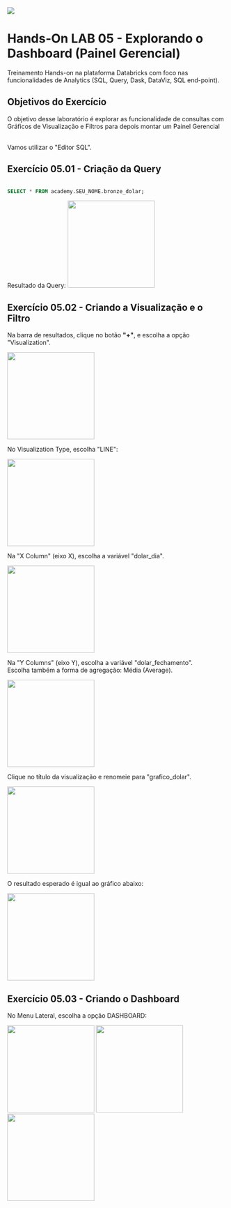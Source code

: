 <img src="https://raw.githubusercontent.com/Databricks-BR/lab_sql/main/images/header_handson_sql.png">

# Hands-On LAB 05 - Explorando o Dashboard (Painel Gerencial)

Treinamento Hands-on na plataforma Databricks com foco nas funcionalidades de Analytics (SQL, Query, Dask, DataViz, SQL end-point).


## Objetivos do Exercício

O objetivo desse laboratório é explorar as funcionalidade de consultas com Gráficos de Visualização e Filtros para depois montar um Painel Gerencial</br>
</br>

Vamos utilizar o "Editor SQL".

## Exercício 05.01 - Criação da Query

``` sql

SELECT * FROM academy.SEU_NOME.bronze_dolar;

```
Resultado da Query:
<img src="https://raw.githubusercontent.com/Databricks-BR/lab_sql/main/images/lab05_01.png" style="height: 200px;">

## Exercício 05.02 - Criando a Visualização e o Filtro

Na barra de resultados, clique no botão **"+"**, e escolha a opção "Visualization".

<img src="https://raw.githubusercontent.com/Databricks-BR/lab_sql/main/images/lab05_02.png" style="height: 200px;">

No Visualization Type, escolha "LINE":

<img src="https://raw.githubusercontent.com/Databricks-BR/lab_sql/main/images/lab05_03.png" style="height: 200px;">

Na "X Column" (eixo X), escolha a variável  "dolar_dia".

<img src="https://raw.githubusercontent.com/Databricks-BR/lab_sql/main/images/lab05_04.png" style="height: 200px;">

Na "Y Columns" (eixo Y), escolha a variável  "dolar_fechamento".</br>
Escolha também a forma de agregação:  Média (Average).

<img src="https://raw.githubusercontent.com/Databricks-BR/lab_sql/main/images/lab05_05.png" style="height: 200px;">

Clique no título da visualização e renomeie para "grafico_dolar".

<img src="https://raw.githubusercontent.com/Databricks-BR/lab_sql/main/images/lab05_06.png" style="height: 200px;">

O resultado esperado é igual ao gráfico abaixo:

<img src="https://raw.githubusercontent.com/Databricks-BR/lab_sql/main/images/lab05_07.png" style="height: 200px;">

## Exercício 05.03 - Criando o Dashboard

No Menu Lateral, escolha a opção DASHBOARD:

<img src="https://raw.githubusercontent.com/Databricks-BR/lab_sql/main/images/lab05_08.png" style="height: 200px;">

<img src="https://raw.githubusercontent.com/Databricks-BR/lab_sql/main/images/lab05_09.png" style="height: 200px;">

<img src="https://raw.githubusercontent.com/Databricks-BR/lab_sql/main/images/lab05_10.png" style="height: 200px;">
